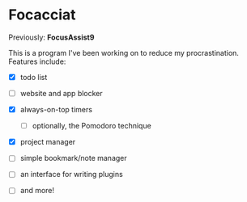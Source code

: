 # Focacciat

Previously: **FocusAssist9**

This is a program I've been working on to reduce my procrastination. Features include:

- [x] todo list
- [ ] website and app blocker
- [x] always-on-top timers
  - [ ] optionally, the Pomodoro technique
- [x] project manager
- [ ] simple bookmark/note manager
- [ ] an interface for writing plugins
- [ ] and more!


